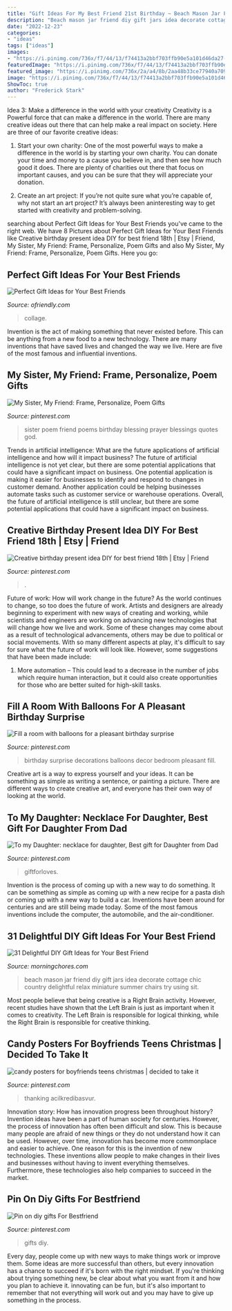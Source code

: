 ```yaml
---
title: "Gift Ideas For My Best Friend 21st Birthday ~ Beach Mason Jar Friend Diy Gift Jars Idea Decorate Cottage Chic Country Delightful Relax Miniature Summer Chairs Try Using Sit"
description: "Beach mason jar friend diy gift jars idea decorate cottage chic country delightful relax miniature summer chairs try using sit"
date: "2022-12-23"
categories:
- "ideas"
tags: ["ideas"]
images:
- "https://i.pinimg.com/736x/f7/44/13/f74413a2bbf703ffb90e5a101d46da27--birthday-surprises-special-birthday.jpg"
featuredImage: "https://i.pinimg.com/736x/f7/44/13/f74413a2bbf703ffb90e5a101d46da27--birthday-surprises-special-birthday.jpg"
featured_image: "https://i.pinimg.com/736x/2a/a4/8b/2aa48b33ce77940a70930fcb4c7f35ec.jpg"
image: "https://i.pinimg.com/736x/f7/44/13/f74413a2bbf703ffb90e5a101d46da27--birthday-surprises-special-birthday.jpg"
ShowToc: true
author: "Frederick Stark"
---
```



Idea 3: Make a difference in the world with your creativity
Creativity is a Powerful force that can make a difference in the world. There are many creative ideas out there that can help make a real impact on society. Here are three of our favorite creative ideas:
1. Start your own charity: One of the most powerful ways to make a difference in the world is by starting your own charity. You can donate your time and money to a cause you believe in, and then see how much good it does. There are plenty of charities out there that focus on important causes, and you can be sure that they will appreciate your donation.

2. Create an art project: If you’re not quite sure what you’re capable of, why not start an art project? It’s always been aninteresting way to get started with creativity and problem-solving.

	

		
searching about Perfect Gift Ideas for Your Best Friends you've came to the right web. We have 8 Pictures about Perfect Gift Ideas for Your Best Friends like Creative birthday present idea DIY for best friend 18th | Etsy | Friend, My Sister, My Friend: Frame, Personalize, Poem Gifts and also My Sister, My Friend: Frame, Personalize, Poem Gifts. Here you go:
		
    
## Perfect Gift Ideas For Your Best Friends

<img loading=lazy src="https://ofriendly.com/wp-content/uploads/2016/11/best-friend-gifts/14-best-friend-gifts.jpg" onerror="this.onerror=null;this.src='https://tse2.mm.bing.net/th?id=OIP.4xmhA7EbTKZAL2ZzlRNCYQHaJ3&amp;pid=15.1';" alt="Perfect Gift Ideas for Your Best Friends">

_Source: ofriendly.com_

>collage. 

	

Invention is the act of making something that never existed before. This can be anything from a new food to a new technology. There are many inventions that have saved lives and changed the way we live. Here are five of the most famous and influential inventions.

    
## My Sister, My Friend: Frame, Personalize, Poem Gifts

<img loading=lazy src="https://i.pinimg.com/736x/2a/a4/8b/2aa48b33ce77940a70930fcb4c7f35ec.jpg" onerror="this.onerror=null;this.src='https://tse4.mm.bing.net/th?id=OIP.CKVLtWOxWLS2I759DG3XiQHaJz&amp;pid=15.1';" alt="My Sister, My Friend: Frame, Personalize, Poem Gifts">

_Source: pinterest.com_

>sister poem friend poems birthday blessing prayer blessings quotes god. 

	

Trends in artificial intelligence: What are the future applications of artificial intelligence and how will it impact business?
The future of artificial intelligence is not yet clear, but there are some potential applications that could have a significant impact on business. One potential application is making it easier for businesses to identify and respond to changes in customer demand. Another application could be helping businesses automate tasks such as customer service or warehouse operations. Overall, the future of artificial intelligence is still unclear, but there are some potential applications that could have a significant impact on business.

    
## Creative Birthday Present Idea DIY For Best Friend 18th | Etsy | Friend

<img loading=lazy src="https://i.pinimg.com/736x/2c/82/80/2c82809e4f4c53b700c7651146af9e66.jpg" onerror="this.onerror=null;this.src='https://tse3.mm.bing.net/th?id=OIP.Zg3GKklCNEc5Cx3TZM9wDwHaHa&amp;pid=15.1';" alt="Creative birthday present idea DIY for best friend 18th | Etsy | Friend">

_Source: pinterest.com_

>. 

	

Future of work: How will work change in the future?
As the world continues to change, so too does the future of work. Artists and designers are already beginning to experiment with new ways of creating and working, while scientists and engineers are working on advancing new technologies that will change how we live and work. Some of these changes may come about as a result of technological advancements, others may be due to political or social movements. With so many different aspects at play, it's difficult to say for sure what the future of work will look like. However, some suggestions that have been made include: 
1) More automation – This could lead to a decrease in the number of jobs which require human interaction, but it could also create opportunities for those who are better suited for high-skill tasks.

    
## Fill A Room With Balloons For A Pleasant Birthday Surprise

<img loading=lazy src="https://i.pinimg.com/736x/f7/44/13/f74413a2bbf703ffb90e5a101d46da27--birthday-surprises-special-birthday.jpg" onerror="this.onerror=null;this.src='https://tse3.mm.bing.net/th?id=OIP.i-OrKkYt63QADa2f4N0giwDhEs&amp;pid=15.1';" alt="Fill a room with balloons for a pleasant birthday surprise">

_Source: pinterest.com_

>birthday surprise decorations balloons decor bedroom pleasant fill. 

	

Creative art is a way to express yourself and your ideas. It can be something as simple as writing a sentence, or painting a picture. There are different ways to create creative art, and everyone has their own way of looking at the world.

    
## To My Daughter: Necklace For Daughter, Best Gift For Daughter From Dad

<img loading=lazy src="https://i.pinimg.com/736x/9c/19/1b/9c191b7d96b26bbccd01428a66b8db9b.jpg" onerror="this.onerror=null;this.src='https://tse4.mm.bing.net/th?id=OIP.50JLqbMB_hVRVWUAfPcxqQHaHa&amp;pid=15.1';" alt="To my Daughter: necklace for daughter, Best gift for Daughter from Dad">

_Source: pinterest.com_

>giftforloves. 

	

Invention is the process of coming up with a new way to do something. It can be something as simple as coming up with a new recipe for a pasta dish or coming up with a new way to build a car. Inventions have been around for centuries and are still being made today. Some of the most famous inventions include the computer, the automobile, and the air-conditioner.

    
## 31 Delightful DIY Gift Ideas For Your Best Friend

<img loading=lazy src="https://morningchores.com/wp-content/uploads/2018/02/img_0749.jpg" onerror="this.onerror=null;this.src='https://tse2.mm.bing.net/th?id=OIP.VjEkI9Nioq4jeZhXBwB6ZwHaLH&amp;pid=15.1';" alt="31 Delightful DIY Gift Ideas for Your Best Friend">

_Source: morningchores.com_

>beach mason jar friend diy gift jars idea decorate cottage chic country delightful relax miniature summer chairs try using sit. 

	

Most people believe that being creative is a Right Brain activity. However, recent studies have shown that the Left Brain is just as important when it comes to creativity. The Left Brain is responsible for logical thinking, while the Right Brain is responsible for creative thinking.

    
## Candy Posters For Boyfriends Teens Christmas | Decided To Take It

<img loading=lazy src="https://i.pinimg.com/736x/74/8e/c2/748ec27d5df843339e17ceb8d33246fc.jpg" onerror="this.onerror=null;this.src='https://tse3.mm.bing.net/th?id=OIP.p2nz1SofBkU-cjEujr2WHgHaJ7&amp;pid=15.1';" alt="candy posters for boyfriends teens christmas | decided to take it">

_Source: pinterest.com_

>thanking acilkredibasvur. 

	

Innovation story: How has innovation progress been throughout history?
Invention ideas have been a part of human society for centuries. However, the process of innovation has often been difficult and slow. This is because many people are afraid of new things or they do not understand how it can be used. However, over time, innovation has become more commonplace and easier to achieve. One reason for this is the invention of new technologies. These inventions allow people to make changes in their lives and businesses without having to invent everything themselves. Furthermore, these technologies also help companies to succeed in the market.

    
## Pin On Diy Gifts For Bestfriend

<img loading=lazy src="https://i.pinimg.com/736x/73/13/87/731387fdd2c8ae69b97399620b588c29.jpg" onerror="this.onerror=null;this.src='https://tse2.mm.bing.net/th?id=OIP.5gUJFyIoIycKiu6pP-i7-AHaJ4&amp;pid=15.1';" alt="Pin on diy gifts For Bestfriend">

_Source: pinterest.com_

>gifts diy. 

	

Every day, people come up with new ways to make things work or improve them. Some ideas are more successful than others, but every innovation has a chance to succeed if it's born with the right mindset. If you're thinking about trying something new, be clear about what you want from it and how you plan to achieve it. innovating can be fun, but it's also important to remember that not everything will work out and you may have to give up something in the process.


